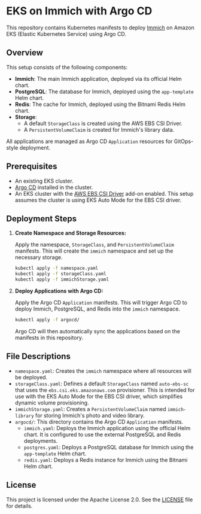 # EKS on Immich with Argo CD

This repository contains Kubernetes manifests to deploy [Immich](https://immich.app/) on Amazon EKS (Elastic Kubernetes Service) using Argo CD.

## Overview

This setup consists of the following components:

- **Immich**: The main Immich application, deployed via its official Helm chart.
- **PostgreSQL**: The database for Immich, deployed using the `app-template` Helm chart.
- **Redis**: The cache for Immich, deployed using the Bitnami Redis Helm chart.
- **Storage**:
  - A default `StorageClass` is created using the AWS EBS CSI Driver.
  - A `PersistentVolumeClaim` is created for Immich's library data.

All applications are managed as Argo CD `Application` resources for GitOps-style deployment.

## Prerequisites

- An existing EKS cluster.
- [Argo CD](https://argo-cd.readthedocs.io/en/stable/) installed in the cluster.
- An EKS cluster with the [AWS EBS CSI Driver](https://docs.aws.amazon.com/eks/latest/userguide/ebs-csi.html) add-on enabled. This setup assumes the cluster is using EKS Auto Mode for the EBS CSI driver.

## Deployment Steps

1.  **Create Namespace and Storage Resources:**

    Apply the namespace, `StorageClass`, and `PersistentVolumeClaim` manifests. This will create the `immich` namespace and set up the necessary storage.

    ```bash
    kubectl apply -f namespace.yaml
    kubectl apply -f storageClass.yaml
    kubectl apply -f immichStorage.yaml
    ```

2.  **Deploy Applications with Argo CD:**

    Apply the Argo CD `Application` manifests. This will trigger Argo CD to deploy Immich, PostgreSQL, and Redis into the `immich` namespace.

    ```bash
    kubectl apply -f argocd/
    ```

    Argo CD will then automatically sync the applications based on the manifests in this repository.

## File Descriptions

- `namespace.yaml`: Creates the `immich` namespace where all resources will be deployed.
- `storageClass.yaml`: Defines a default `StorageClass` named `auto-ebs-sc` that uses the `ebs.csi.eks.amazonaws.com` provisioner. This is intended for use with the EKS Auto Mode for the EBS CSI driver, which simplifies dynamic volume provisioning.
- `immichStorage.yaml`: Creates a `PersistentVolumeClaim` named `immich-library` for storing Immich's photo and video library.
- `argocd/`: This directory contains the Argo CD `Application` manifests.
  - `immich.yaml`: Deploys the Immich application using the official Helm chart. It is configured to use the external PostgreSQL and Redis deployments.
  - `postgres.yaml`: Deploys a PostgreSQL database for Immich using the `app-template` Helm chart.
  - `redis.yaml`: Deploys a Redis instance for Immich using the Bitnami Helm chart.

## License

This project is licensed under the Apache License 2.0. See the [LICENSE](LICENSE) file for details.
